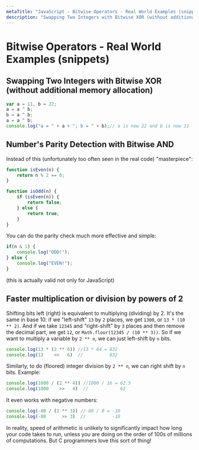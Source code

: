 ```yaml
---
metaTitle: "JavaScript - Bitwise Operators - Real World Examples (snippets)"
description: "Swapping Two Integers with Bitwise XOR (without additional memory allocation), Number's Parity Detection with Bitwise AND, Faster multiplication or division by powers of 2"
---
```


# Bitwise Operators - Real World Examples (snippets)




## Swapping Two Integers with Bitwise XOR (without additional memory allocation)


```js
var a = 11, b = 22;
a = a ^ b;
b = a ^ b;
a = a ^ b;
console.log("a = " + a + "; b = " + b);// a is now 22 and b is now 11

```



## Number's Parity Detection with Bitwise AND


Instead of this (unfortunately too often seen in the real code) "masterpiece":

```js
function isEven(n) {
    return n % 2 == 0;
}

function isOdd(n) {
    if (isEven(n)) {
        return false;
    } else {
        return true;
    }
}

```

You can do the parity check much more effective and simple:

```js
if(n & 1) {
    console.log("ODD!");
} else {
    console.log("EVEN!");
}

```

(this is actually valid not only for JavaScript)



## Faster multiplication or division by powers of 2


Shifting bits left (right) is equivalent to multiplying (dividing) by 2. It's the same in base 10: if we "left-shift" `13` by `2` places, we get `1300`, or `13 * (10 ** 2)`. And if we take `12345` and "right-shift" by `3` places and then remove the decimal part, we get `12`, or `Math.floor(12345 / (10 ** 3))`. So if we want to multiply a variable by `2 ** n`, we can just left-shift by `n` bits.

```js
console.log(13 * (2 ** 6)) //13 * 64 = 832
console.log(13    <<   6)  //          832

```

Similarly, to do (floored) integer division by `2 ** n`, we can right shift by `n` bits. Example:

```js
console.log(1000 / (2 ** 4)) //1000 / 16 = 62.5
console.log(1000    >>   4)  //            62

```

It even works with negative numbers:

```js
console.log(-80 / (2 ** 3)) //-80 / 8 = -10
console.log(-80      >> 3)  //          -10

```

In reality, speed of arithmetic is unlikely to significantly impact how long your code takes to run, unless you are doing on the order of 100s of millions of computations. But C programmers love this sort of thing!


